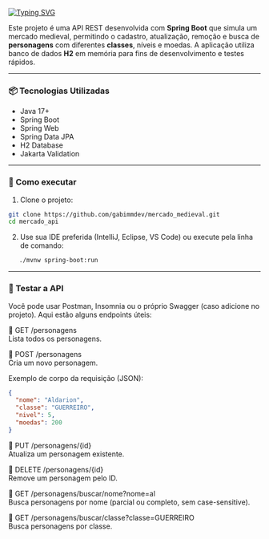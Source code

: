 [![Typing SVG](https://readme-typing-svg.herokuapp.com/?color=8B4513&size=35&center=true&vCenter=true&width=1000&lines=+🏰+API+Mercado+Medieval)](https://git.io/typing-svg)

Este projeto é uma API REST desenvolvida com **Spring Boot** que simula um mercado medieval, permitindo o cadastro, atualização, remoção e busca de **personagens** com diferentes **classes**, níveis e moedas. A aplicação utiliza banco de dados **H2** em memória para fins de desenvolvimento e testes rápidos.

---

### 📦 Tecnologias Utilizadas

- Java 17+
- Spring Boot
- Spring Web
- Spring Data JPA
- H2 Database
- Jakarta Validation

---

### 🚀 Como executar

1. Clone o projeto:
```bash
git clone https://github.com/gabimmdev/mercado_medieval.git
cd mercado_api
```
2. Use sua IDE preferida (IntelliJ, Eclipse, VS Code) ou execute pela linha de comando:
```bash
   ./mvnw spring-boot:run
```
---
### 🧪 Testar a API
Você pode usar Postman, Insomnia ou o próprio Swagger (caso adicione no projeto). Aqui estão alguns endpoints úteis:

📌 GET /personagens <br>
Lista todos os personagens.

📌 POST /personagens <br>
Cria um novo personagem.

Exemplo de corpo da requisição (JSON):
```json
{
  "nome": "Aldarion",
  "classe": "GUERREIRO",
  "nivel": 5,
  "moedas": 200
}
```
📌 PUT /personagens/{id} <br>
    Atualiza um personagem existente.

📌 DELETE /personagens/{id} <br>
    Remove um personagem pelo ID.

📌 GET /personagens/buscar/nome?nome=al <br>
    Busca personagens por nome (parcial ou completo, sem case-sensitive).

📌 GET /personagens/buscar/classe?classe=GUERREIRO <br>
    Busca personagens por classe.
